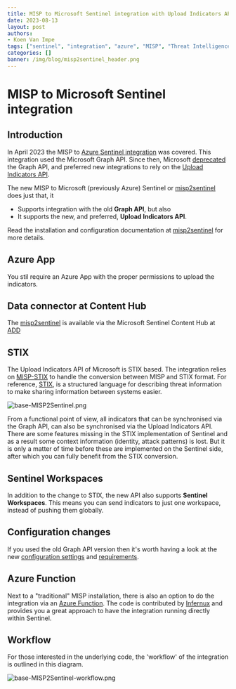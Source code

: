 ```yaml
---
title: MISP to Microsoft Sentinel integration with Upload Indicators API
date: 2023-08-13
layout: post
authors:
- Koen Van Impe
tags: ["sentinel", "integration", "azure", "MISP", "Threat Intelligence"]
categories: []
banner: /img/blog/misp2sentinel_header.png
---
```


# MISP to Microsoft Sentinel integration

## Introduction

In April 2023 the MISP to [Azure Sentinel integration](https://www.misp-project.org/2023/04/03/MISP-Sentinel.html/) was covered. This integration used the Microsoft Graph API. Since then, Microsoft [deprecated](https://learn.microsoft.com/en-us/graph/migrate-azure-ad-graph-overview) the Graph API, and preferred new integrations to rely on the [Upload Indicators API](https://learn.microsoft.com/en-us/azure/sentinel/connect-threat-intelligence-upload-api).

The new MISP to Microsoft (previously Azure) Sentinel or [misp2sentinel](https://github.com/cudeso/misp2sentinel) does just that, it 
- Supports integration with the old **Graph API**, but also
- It supports the new, and preferred, **Upload Indicators API**.

Read the installation and configuration documentation at [misp2sentinel](https://github.com/cudeso/misp2sentinel) for more details.

## Azure App

You stil require an Azure App with the proper permissions to upload the indicators.

## Data connector at Content Hub

The [misp2sentinel](https://github.com/cudeso/misp2sentinel) is available via the Microsoft Sentinel Content Hub at [ADD](ADD)

## STIX

 The Upload Indicators API of Microsoft is STIX based. The integration relies on [MISP-STIX](https://github.com/MISP/misp-stix) to handle the conversion between MISP and STIX format. For reference, [STIX](https://stixproject.github.io/), is a structured language for describing threat information to make sharing information between systems easier.

![base-MISP2Sentinel.png](/img/blog/base-MISP2Sentinel.png)

 From a functional point of view, all indicators that can be synchronised via the Graph API, can also be synchronised via the Upload Indicators API. There are some features missing in the STIX implementation of Sentinel and as a result some context information (identity, attack patterns) is lost. But it is only a matter of time before these are implemented on the Sentinel side, after which you can fully benefit from the STIX conversion.

## Sentinel Workspaces

In addition to the change to STIX, the new API also supports **Sentinel Workspaces**. This means you can send indicators to just one workspace, instead of pushing them globally.

## Configuration changes

If you used the old Graph API version then it's worth having a look at the new [configuration settings](https://github.com/cudeso/misp2sentinel#configuration-changes) and [requirements](https://github.com/cudeso/misp2sentinel/blob/main/requirements.txt).

## Azure Function

Next to a "traditional" MISP installation, there is also an option to do the integration via an [Azure Function](https://github.com/cudeso/misp2sentinel/tree/main/AzureFunction). The code is contributed by [Infernux](https://github.com/lnfernux) and provides you a great approach to have the integration running directly within Sentinel.

## Workflow

For those interested in the underlying code, the 'workflow' of the integration is outlined in this diagram.

 ![base-MISP2Sentinel-workflow.png](/img/blog/base-MISP2Sentinel-workflow.png)